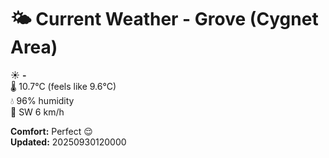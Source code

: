 # 🌤️ Current Weather - Grove (Cygnet Area)

☀️ **-**  
🌡️ 10.7°C (feels like 9.6°C)  
💧 96% humidity  
💨 SW 6 km/h  

**Comfort:** Perfect 😌  
**Updated:** 20250930120000
